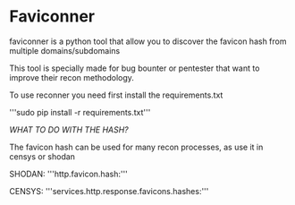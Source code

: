 # Faviconner
faviconner is a python tool that allow you to discover the favicon hash from multiple domains/subdomains

This tool is specially made for bug bounter or pentester that want to improve their recon methodology.

To use reconner you need first install the requirements.txt

'''sudo pip install -r requirements.txt'''

*WHAT TO DO WITH THE HASH?*

The favicon hash can be used for many recon processes, as use it in censys or shodan

SHODAN:
'''http.favicon.hash:<hash>'''

CENSYS:
'''services.http.response.favicons.hashes:<hash>'''

